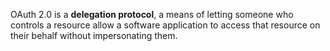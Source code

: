 OAuth 2.0 is a **delegation protocol**, a means of letting someone who controls a resource allow a software application to access that resource on their behalf without impersonating them.